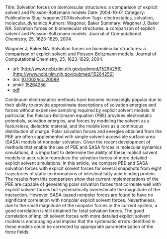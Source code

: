 Title: Solvation forces on biomolecular structures: a comparison of explicit solvent and Poisson-Boltzmann models
Date: 2004-10-01
Category: Publications
Slug: wagoner2004solvation
Tags: electrostatics, solvation, molecular_dynamics
Authors: Wagoner, Baker
Summary: Wagoner J, Baker NA. Solvation forces on biomolecular structures: a comparison of explicit solvent and Poisson-Boltzmann models. Journal of Computational Chemistry, 25, 1623-1629, 2004. 

Wagoner J, Baker NA. Solvation forces on biomolecular structures: a comparison of explicit solvent and Poisson-Boltzmann models. Journal of Computational Chemistry, 25, 1623-1629, 2004. 

* url: [http://www.ncbi.nlm.nih.gov/pubmed/15264256](http://www.ncbi.nlm.nih.gov/pubmed/15264256)
* doi: [10.1002/jcc.20089](http://dx.doi.org/10.1002/jcc.20089)
* pmid: [15264256](http://www.ncbi.nlm.nih.gov/pubmed/15264256)
* [pdf](http://sobolevnrm.github.io/papers/wagoner2004solvation.pdf)

Continuum electrostatics methods have become increasingly popular due to their ability to provide approximate descriptions of solvation energies and forces without expensive sampling required by explicit solvent models. In particular, the Poisson-Boltzmann equation (PBE) provides electrostatic potentials, solvation energies, and forces by modeling the solvent as a featureless, dielectric material, and the mobile ions as a continuous distribution of charge. Polar solvation forces and energies obtained from the PBE are often supplemented with simple solvent-accessible surface area (SASA) models of nonpolar solvation. Given the recent development of methods that enable the use of PBE and SASA forces in molecular dynamics simulations, it is important to determine the ability of these implicit solvent models to accurately reproduce the solvation forces of more detailed explicit solvent simulations. In this article, we compare PBE and SASA solvation forces with explicit solvent forces for several snapshots from eight trajectories of static conformations of intestinal fatty acid binding protein. The results from this comparison show that current implementations of the PBE are capable of generating polar solvation forces that correlate well with explicit solvent forces but systematically overestimate the magnitude of the interaction. However, SASA-based nonpolar forces are found to have no significant correlation with nonpolar explicit solvent forces. Nevertheless, due to the small magnitude of the nonpolar forces in the current system, a good correlation is still obtained for total solvation forces. The good correlation of implicit solvent forces with more detailed explicit solvent models is encouraging and implies that the systematic errors identified in these models could be corrected by appropriate parameterization of the force fields.
